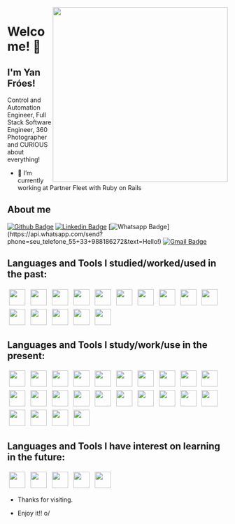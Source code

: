 <!--
**yanfroes/yanfroes** is a ✨ _special_ ✨ repository because its `README.md` (this file) appears on your GitHub profile.

- 🔭 I’m currently working on ...
- 🌱 I’m currently learning ...
- 👯 I’m looking to collaborate on ...
- 🤔 I’m looking for help with ...
- 💬 Ask me about ...
- 📫 How to reach me: ...
- 😄 Pronouns: ...
- ⚡ Fun fact: ...
-->

	
<img align="right" width="400" height="400" src="https://yanfroes.com/images/IMG_20181225_223522_828.jpg">
 
# Welcome! 👋
 
## I'm Yan Fróes!
 
Control and Automation Engineer, Full Stack Software Engineer, 360 Photographer and CURIOUS about everything!
 
- 🔭 I’m currently working at Partner Fleet with Ruby on Rails
 
## About me 
[![Github Badge](https://img.shields.io/badge/-Github-000?style=flat-square&logo=Github&logoColor=white&link=https://github.com/yanfroes)](https://github.com/yanfroes)
[![Linkedin Badge](https://img.shields.io/badge/-LinkedIn-blue?style=flat-square&logo=Linkedin&logoColor=white&link=https://www.linkedin.com/in/yanfroes/)](https://www.linkedin.com/in/yanfroes/)
[![Whatsapp Badge](https://img.shields.io/badge/-Whatsapp-4CA143?style=flat-square&labelColor=4CA143&logo=whatsapp&logoColor=white&link=https://api.whatsapp.com/send?phone=seu_telefone_55+33+988186272&text=Hello!)](https://api.whatsapp.com/send?phone=seu_telefone_55+33+988186272&text=Hello!)
[![Gmail Badge](https://img.shields.io/badge/-Gmail-c14438?style=flat-square&logo=Gmail&logoColor=white&link=mailto:yanfroesdev@gmail.com)](mailto:yanfroesdev@gmail.com)
 
 
## Languages and Tools I studied/worked/used in the past:
<p align="left">
<img src="https://yanfroes.github.io/siteyanfroes/icons/c.svg" height="37" style="vertical-align:top; margin:4px">
<img src="https://yanfroes.github.io/siteyanfroes/icons/cplusplus.svg" height="37" style="vertical-align:top; margin:4px">
<img src="https://yanfroes.github.io/siteyanfroes/icons/csharp.svg" height="37" style="vertical-align:top; margin:4px">
<img src="https://yanfroes.github.io/siteyanfroes/icons/arduino.svg" height="37" style="vertical-align:top; margin:4px">
<img src="https://yanfroes.github.io/siteyanfroes/icons/matlab.svg" height="37" style="vertical-align:top; margin:4px">
<img src="https://yanfroes.github.io/siteyanfroes/icons/python.svg" height="37" style="vertical-align:top; margin:4px">
<img src="https://yanfroes.github.io/siteyanfroes/icons/visualstudio.svg" height="37" style="vertical-align:top; margin:4px">
<img src="https://yanfroes.github.io/siteyanfroes/icons/wordpress.svg" height="37" style="vertical-align:top; margin:4px">
<img src="https://yanfroes.github.io/siteyanfroes/icons/mysql.svg" height="37" style="vertical-align:top; margin:4px">
<img src="https://yanfroes.github.io/siteyanfroes/icons/bulma.svg" height="37" style="vertical-align:top; margin:4px">
<img src="https://yanfroes.github.io/siteyanfroes/icons/tailwindcss.svg" height="37" style="vertical-align:top; margin:4px">
<img src="https://yanfroes.github.io/siteyanfroes/icons/digitalocean.svg" height="37" style="vertical-align:top; margin:4px">
<img src="https://yanfroes.github.io/siteyanfroes/icons/aftereffects.svg" height="37" style="vertical-align:top; margin:4px">
<img src="https://yanfroes.github.io/siteyanfroes/icons/premierepro.svg" height="37" style="vertical-align:top; margin:4px">
<img src="https://yanfroes.github.io/siteyanfroes/icons/illustrator.svg" height="37" style="vertical-align:top; margin:4px">
</p>
	
## Languages and Tools I study/work/use in the present:
<p align="left">
<img src="https://yanfroes.github.io/siteyanfroes/icons/photoshop.svg" height="37" style="vertical-align:top; margin:4px">
<img src="https://yanfroes.github.io/siteyanfroes/icons/canva.svg" height="37" style="vertical-align:top; margin:4px">
<img src="https://yanfroes.github.io/siteyanfroes/icons/3dvista.png" height="37" style="vertical-align:top; margin:4px">
<img src="https://yanfroes.github.io/siteyanfroes/icons/linux.svg" height="37" style="vertical-align:top; margin:4px">
<img src="https://yanfroes.github.io/siteyanfroes/icons/ubuntu.svg" height="37" style="vertical-align:top; margin:4px">
<img src="https://yanfroes.github.io/siteyanfroes/icons/chrome.svg" height="37" style="vertical-align:top; margin:4px">
<img src="https://yanfroes.github.io/siteyanfroes/icons/firefox.svg" height="37" style="vertical-align:top; margin:4px">
<img src="https://yanfroes.github.io/siteyanfroes/icons/vscode.svg" height="37" style="vertical-align:top; margin:4px">
<img src="https://yanfroes.github.io/siteyanfroes/icons/git.svg" height="37" style="vertical-align:top; margin:4px">
<img src="https://yanfroes.github.io/siteyanfroes/icons/github.svg" height="37" style="vertical-align:top; margin:4px">
<img src="https://yanfroes.github.io/siteyanfroes/icons/gitkraken.png" height="37" style="vertical-align:top; margin:4px">
<img src="https://yanfroes.github.io/siteyanfroes/icons/vscode.svg" height="37" style="vertical-align:top; margin:4px">
<img src="https://yanfroes.github.io/siteyanfroes/icons/html5.svg" height="37" style="vertical-align:top; margin:4px">
<img src="https://yanfroes.github.io/siteyanfroes/icons/css3.svg" height="37" style="vertical-align:top; margin:4px">
<img src="https://yanfroes.github.io/siteyanfroes/icons/sass.svg" height="37" style="vertical-align:top; margin:4px">
<img src="https://yanfroes.github.io/siteyanfroes/icons/bootstrap.svg" height="37" style="vertical-align:top; margin:4px">
<img src="https://yanfroes.github.io/siteyanfroes/icons/javascript.svg" height="37" style="vertical-align:top; margin:4px">
<img src="https://yanfroes.github.io/siteyanfroes/icons/vuejs.svg" height="37" style="vertical-align:top; margin:4px">
<img src="https://yanfroes.github.io/siteyanfroes/icons/nuxtjs.svg" height="37" style="vertical-align:top; margin:4px">
<img src="https://yanfroes.github.io/siteyanfroes/icons/ruby.svg" height="37" style="vertical-align:top; margin:4px">
<img src="https://yanfroes.github.io/siteyanfroes/icons/rails.svg" height="37" style="vertical-align:top; margin:4px">
<img src="https://yanfroes.github.io/siteyanfroes/icons/docker.svg" height="37" style="vertical-align:top; margin:4px">
<img src="https://yanfroes.github.io/siteyanfroes/icons/heroku.svg" height="37" style="vertical-align:top; margin:4px">
<img src="https://yanfroes.github.io/siteyanfroes/icons/amazonwebservices.svg" height="37" style="vertical-align:top; margin:4px">
</p>

## Languages and Tools I have interest on learning in the future:
<p align="left">
<img src="https://yanfroes.github.io/siteyanfroes/icons/unity.svg" height="37" style="vertical-align:top; margin:4px">
<img src="https://yanfroes.github.io/siteyanfroes/icons/flutter.svg" height="37" style="vertical-align:top; margin:4px">
<img src="https://yanfroes.github.io/siteyanfroes/icons/threejs.svg" height="37" style="vertical-align:top; margin:4px">
<img src="https://yanfroes.github.io/siteyanfroes/icons/graphql.svg" height="37" style="vertical-align:top; margin:4px">
<img src="https://yanfroes.github.io/siteyanfroes/icons/kubernetes.svg" height="37" style="vertical-align:top; margin:4px">
</p>

- Thanks for visiting. 
 
- Enjoy it!! o/
